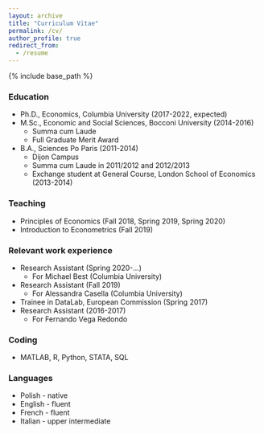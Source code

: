 ```yaml
---
layout: archive
title: "Curriculum Vitae"
permalink: /cv/
author_profile: true
redirect_from:
  - /resume
---
```


{% include base_path %}

### Education

* Ph.D., Economics, Columbia University (2017-2022, expected) 
* M.Sc., Economic and Social Sciences, Bocconi University (2014-2016)
  * Summa cum Laude
  * Full Graduate Merit Award
* B.A., Sciences Po Paris (2011-2014)
  * Dijon Campus
  * Summa cum Laude in 2011/2012 and 2012/2013
  * Exchange student at General Course, London School of Economics (2013-2014)
  
  
### Teaching

* Principles of Economics (Fall 2018, Spring 2019, Spring 2020)
* Introduction to Econometrics (Fall 2019)


### Relevant work experience

* Research Assistant (Spring 2020-...)
  * For Michael Best (Columbia University)
* Research Assistant (Fall 2019)
  * For Alessandra Casella  (Columbia University)
* Trainee in DataLab, European Commission (Spring 2017)
* Research Assistant (2016-2017)
  * For Fernando Vega Redondo
  
### Coding

* MATLAB, R, Python, STATA, SQL

### Languages

* Polish - native
* English - fluent
* French - fluent
* Italian - upper intermediate
